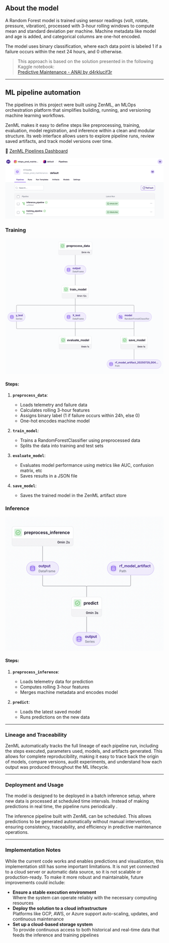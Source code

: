 ## About the model

A Random Forest model is trained using sensor readings (volt, rotate, pressure, vibration), processed with 3-hour rolling windows to compute mean and standard deviation per machine. Machine metadata like model and age is added, and categorical columns are one-hot encoded.

The model uses binary classification, where each data point is labeled 1 if a failure occurs within the next 24 hours, and 0 otherwise. 

> This approach is based on the solution presented in the following Kaggle notebook:  
> [Predictive Maintenance - ANAI by d4rklucif3r](https://www.kaggle.com/code/d4rklucif3r/predictive-maintenance-anai)

---
## ML pipeline automation

The pipelines in this project were built using ZenML, an MLOps orchestration platform that simplifies building, running, and versioning machine learning workflows.

ZenML makes it easy to define steps like preprocessing, training, evaluation, model registration, and inference within a clean and modular structure. Its web interface allows users to explore pipeline runs, review saved artifacts, and track model versions over time.

🔗 [ZenML Pipelines Dashboard](https://mmfercoria-mlops-predictive-maintenance.hf.space/projects/default/pipelines)


![ZenML Pipelines UI](images/pipelines.png)

### Training

![ZenML Training](images/train_pipeline.png)

#### Steps:

1. **`preprocess_data`**:  
   - Loads telemetry and failure data
   - Calculates rolling 3-hour features
   - Assigns binary label (1 if failure occurs within 24h, else 0)
   - One-hot encodes machine model

2. **`train_model`**:  
   - Trains a RandomForestClassifier using preprocessed data
   - Splits the data into training and test sets

3. **`evaluate_model`**:  
   - Evaluates model performance using metrics like AUC, confusion matrix, etc
   - Saves results in a JSON file

4. **`save_model`**:  
   - Saves the trained model in the ZenML artifact store

### Inference

![ZenML Training](images/inference_pipeline.png)

#### Steps:

1. **`preprocess_inference`**:  
    - Loads telemetry data for prediction
    - Computes rolling 3-hour features
    - Merges machine metadata and encodes model

2. **`predict`**:  
    - Loads the latest saved model
    - Runs predictions on the new data
---
### Lineage and Traceability

ZenML automatically tracks the full lineage of each pipeline run, including the steps executed, parameters used, models, and artifacts generated. This allows for complete reproducibility, making it easy to trace back the origin of models, compare versions, audit experiments, and understand how each output was produced throughout the ML lifecycle.

---
### Deployment and Usage

The model is designed to be deployed in a batch inference setup, where new data is processed at scheduled time intervals. Instead of making predictions in real time, the pipeline runs periodically .

The inference pipeline built with ZenML can be scheduled. This allows predictions to be generated automatically without manual intervention, ensuring consistency, traceability, and efficiency in predictive maintenance operations.

---
### Implementation Notes

While the current code works and enables predictions and visualization, this implementation still has some important limitations. It is not yet connected to a cloud server or automatic data source, so it is not scalable or production-ready. To make it more robust and maintainable, future improvements could include:

- **Ensure a stable execution environment**  
  Where the system can operate reliably with the necessary computing resources
- **Deploy the solution to a cloud infrastructure**  
  Platforms like GCP, AWS, or Azure support auto-scaling, updates, and continuous maintenance
- **Set up a cloud-based storage system**  
  To provide continuous access to both historical and real-time data that feeds the inference and training pipelines